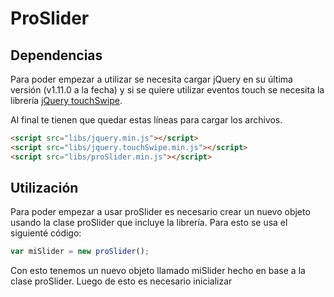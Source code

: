 # ProSlider

## Dependencias
Para poder empezar a utilizar se necesita cargar jQuery en su última versión (v1.11.0 a la fecha) y si se quiere utilizar eventos touch se necesita la librería [jQuery touchSwipe](http://labs.rampinteractive.co.uk/touchSwipe/demos).

Al final te tienen que quedar estas líneas para cargar los archivos.

```html
<script src="libs/jquery.min.js"></script>
<script src="libs/jquery.touchSwipe.min.js"></script>
<script src="libs/proSlider.min.js"></script>
```

## Utilización
Para poder empezar a usar proSlider es necesario crear un nuevo objeto usando la clase proSlider que incluye la librería. Para esto se usa el siguienté código:
```javascript
var miSlider = new proSlider();
```
Con esto tenemos un nuevo objeto llamado miSlider hecho en base a la clase proSlider. Luego de esto es necesario inicializar 